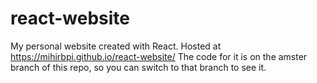 # react-website
My personal website created with React. Hosted at https://mihirbpi.github.io/react-website/
The code for it is on the amster branch of this repo, so you can switch to that branch to see it.
